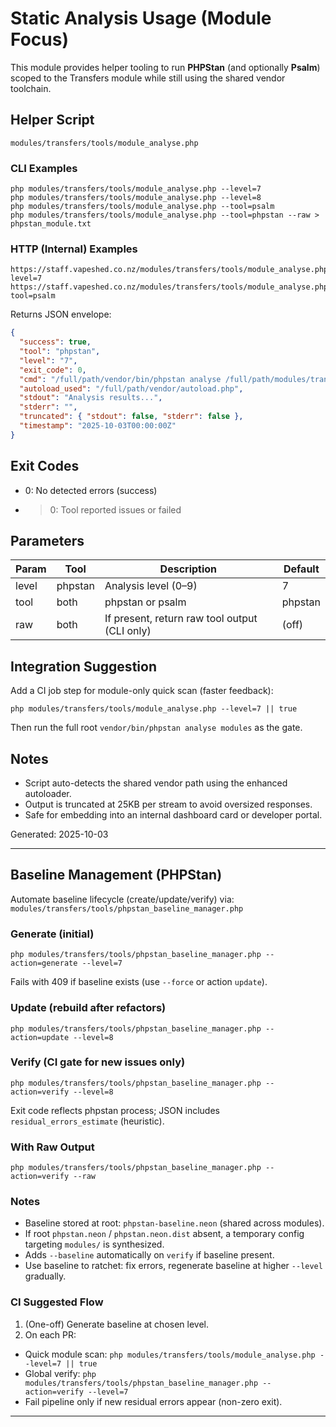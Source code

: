 # Static Analysis Usage (Module Focus)

This module provides helper tooling to run **PHPStan** (and optionally **Psalm**) scoped to the Transfers module while still using the shared vendor toolchain.

## Helper Script
`modules/transfers/tools/module_analyse.php`

### CLI Examples
```
php modules/transfers/tools/module_analyse.php --level=7
php modules/transfers/tools/module_analyse.php --level=8
php modules/transfers/tools/module_analyse.php --tool=psalm
php modules/transfers/tools/module_analyse.php --tool=phpstan --raw > phpstan_module.txt
```

### HTTP (Internal) Examples
```
https://staff.vapeshed.co.nz/modules/transfers/tools/module_analyse.php?level=7
https://staff.vapeshed.co.nz/modules/transfers/tools/module_analyse.php?tool=psalm
```

Returns JSON envelope:
```json
{
  "success": true,
  "tool": "phpstan",
  "level": "7",
  "exit_code": 0,
  "cmd": "/full/path/vendor/bin/phpstan analyse /full/path/modules/transfers --level=7 ...",
  "autoload_used": "/full/path/vendor/autoload.php",
  "stdout": "Analysis results...",
  "stderr": "",
  "truncated": { "stdout": false, "stderr": false },
  "timestamp": "2025-10-03T00:00:00Z"
}
```

## Exit Codes
- 0: No detected errors (success)
- >0: Tool reported issues or failed

## Parameters
| Param | Tool | Description | Default |
|-------|------|-------------|---------|
| level | phpstan | Analysis level (0–9) | 7 |
| tool  | both | phpstan or psalm | phpstan |
| raw   | both | If present, return raw tool output (CLI only) | (off) |

## Integration Suggestion
Add a CI job step for module-only quick scan (faster feedback):
```
php modules/transfers/tools/module_analyse.php --level=7 || true
```
Then run the full root `vendor/bin/phpstan analyse modules` as the gate.

## Notes
- Script auto-detects the shared vendor path using the enhanced autoloader.
- Output is truncated at 25KB per stream to avoid oversized responses.
- Safe for embedding into an internal dashboard card or developer portal.

Generated: 2025-10-03

---
## Baseline Management (PHPStan)

Automate baseline lifecycle (create/update/verify) via:
`modules/transfers/tools/phpstan_baseline_manager.php`

### Generate (initial)
```
php modules/transfers/tools/phpstan_baseline_manager.php --action=generate --level=7
```
Fails with 409 if baseline exists (use `--force` or action `update`).

### Update (rebuild after refactors)
```
php modules/transfers/tools/phpstan_baseline_manager.php --action=update --level=8
```

### Verify (CI gate for new issues only)
```
php modules/transfers/tools/phpstan_baseline_manager.php --action=verify --level=8
```
Exit code reflects phpstan process; JSON includes `residual_errors_estimate` (heuristic).

### With Raw Output
```
php modules/transfers/tools/phpstan_baseline_manager.php --action=verify --raw
```

### Notes
- Baseline stored at root: `phpstan-baseline.neon` (shared across modules).
- If root `phpstan.neon` / `phpstan.neon.dist` absent, a temporary config targeting `modules/` is synthesized.
- Adds `--baseline` automatically on `verify` if baseline present.
- Use baseline to ratchet: fix errors, regenerate baseline at higher `--level` gradually.

### CI Suggested Flow
1. (One-off) Generate baseline at chosen level.
2. On each PR:
  - Quick module scan: `php modules/transfers/tools/module_analyse.php --level=7 || true`
  - Global verify: `php modules/transfers/tools/phpstan_baseline_manager.php --action=verify --level=7`
  - Fail pipeline only if new residual errors appear (non-zero exit).

---